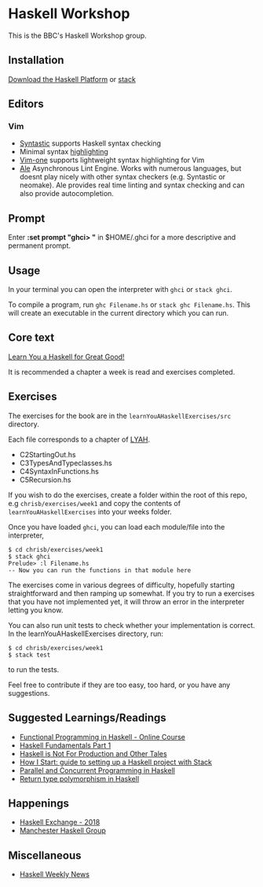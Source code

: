Haskell Workshop
================

This is the BBC's Haskell Workshop group.

Installation
------------
[Download the Haskell Platform](https://www.haskell.org/platform/) or
[stack](https://docs.haskellstack.org/en/stable/install_and_upgrade/)

Editors
-------
### Vim
* [Syntastic](https://github.com/vim-syntastic/syntastic) supports Haskell syntax checking
* Minimal syntax [highlighting](https://github.com/sdiehl/haskell-vim-proto/blob/master/vim/syntax/haskell.vim)
* [Vim-one](https://github.com/rakr/vim-one/) supports lightweight syntax highlighting for Vim
* [Ale](https://github.com/w0rp/ale) Asynchronous Lint Engine. Works with numerous languages, but
doesnt play nicely with other syntax checkers (e.g. Syntastic or neomake). Ale provides real time
linting and syntax checking and can also provide autocompletion.

Prompt
------
Enter **:set prompt "ghci> "** in $HOME/.ghci for a more descriptive and permanent prompt.

Usage
-----
In your terminal you can open the interpreter with `ghci` or `stack ghci`.

To compile a program, run `ghc Filename.hs` or `stack ghc Filename.hs`. This
will create an executable in the current directory which you can run.

Core text
-----------
[Learn You a Haskell for Great Good!](http://learnyouahaskell.com/chapters)

It is recommended a chapter a week is read and exercises completed.

Exercises
---------
The exercises for the book are in the `learnYouAHaskellExercises/src`
directory.

Each file corresponds to a chapter of [LYAH](http://learnyouahaskell.com/chapters).

- C2StartingOut.hs
- C3TypesAndTypeclasses.hs
- C4SyntaxInFunctions.hs
- C5Recursion.hs

If you wish to do the exercises, create a folder within the root of this repo,
e.g `chrisb/exercises/week1` and copy the contents of
`learnYouAHaskellExercises` into your weeks folder.

Once you have loaded `ghci`, you can load each module/file into the
interpreter,

```
$ cd chrisb/exercises/week1
$ stack ghci
Prelude> :l Filename.hs
-- Now you can run the functions in that module here
```

The exercises come in various degrees of difficulty, hopefully starting
straightforward and then ramping up somewhat. If you try to run a exercises
that you have not implemented yet, it will throw an error in the interpreter
letting you know.

You can also run unit tests to check whether your implementation is correct. In
the learnYouAHaskellExercises directory, run:

```
$ cd chrisb/exercises/week1
$ stack test
```

to run the tests.

Feel free to contribute if they are too easy, too hard, or you have any
suggestions.

Suggested Learnings/Readings
-------------------
* [Functional Programming in Haskell - Online Course](https://www.futurelearn.com/courses/functional-programming-haskell/3)
* [Haskell Fundamentals Part 1](https://app.pluralsight.com/library/courses/haskell-fundamentals-part1/table-of-contents)
* [Haskell is Not For Production and Other Tales](https://www.youtube.com/watch?v=mlTO510zO78)
* [How I Start: guide to setting up a Haskell project with Stack](http://howistart.org/posts/haskell/)
* [Parallel and Concurrent Programming in Haskell](https://www.amazon.co.uk/Parallel-Concurrent-Programming-Haskell-Multithreaded/dp/1449335942)
* [Return type polymorphism in Haskell](https://eli.thegreenplace.net/2018/return-type-polymorphism-in-haskell/)

Happenings
----------
* [Haskell Exchange - 2018](https://skillsmatter.com/conferences/10237-haskell-exchange-2018)
* [Manchester Haskell Group](https://www.meetup.com/meetup-group-tHZJZdOn/)

Miscellaneous
-------------
* [Haskell Weekly News](https://haskellweekly.news/)
